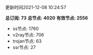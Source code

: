 更新时间2021-12-08 10:24:57

**总订阅: 73**
**总节点: 4020**
**有效节点: 2556**
- ss节点: 1760
- v2ray节点: 706
- trojan节点: 63
- ssr节点: 27
